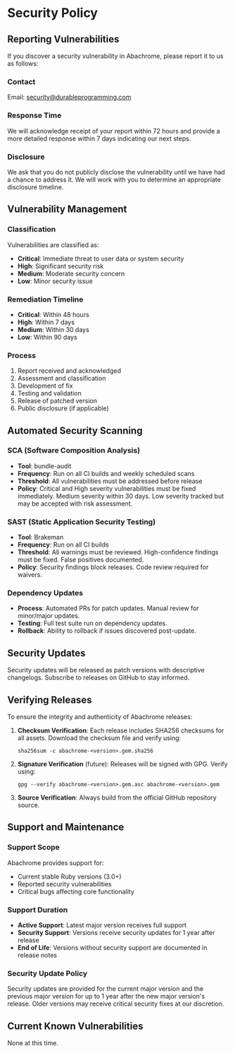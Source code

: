 # Security Policy

## Reporting Vulnerabilities

If you discover a security vulnerability in Abachrome, please report it to us as follows:

### Contact
Email: security@durableprogramming.com

### Response Time
We will acknowledge receipt of your report within 72 hours and provide a more detailed response within 7 days indicating our next steps.

### Disclosure
We ask that you do not publicly disclose the vulnerability until we have had a chance to address it. We will work with you to determine an appropriate disclosure timeline.

## Vulnerability Management

### Classification
Vulnerabilities are classified as:
- **Critical**: Immediate threat to user data or system security
- **High**: Significant security risk
- **Medium**: Moderate security concern
- **Low**: Minor security issue

### Remediation Timeline
- **Critical**: Within 48 hours
- **High**: Within 7 days
- **Medium**: Within 30 days
- **Low**: Within 90 days

### Process
1. Report received and acknowledged
2. Assessment and classification
3. Development of fix
4. Testing and validation
5. Release of patched version
6. Public disclosure (if applicable)

## Automated Security Scanning

### SCA (Software Composition Analysis)
- **Tool**: bundle-audit
- **Frequency**: Run on all CI builds and weekly scheduled scans
- **Threshold**: All vulnerabilities must be addressed before release
- **Policy**: Critical and High severity vulnerabilities must be fixed immediately. Medium severity within 30 days. Low severity tracked but may be accepted with risk assessment.

### SAST (Static Application Security Testing)
- **Tool**: Brakeman
- **Frequency**: Run on all CI builds
- **Threshold**: All warnings must be reviewed. High-confidence findings must be fixed. False positives documented.
- **Policy**: Security findings block releases. Code review required for waivers.

### Dependency Updates
- **Process**: Automated PRs for patch updates. Manual review for minor/major updates.
- **Testing**: Full test suite run on dependency updates.
- **Rollback**: Ability to rollback if issues discovered post-update.

## Security Updates
Security updates will be released as patch versions with descriptive changelogs. Subscribe to releases on GitHub to stay informed.

## Verifying Releases

To ensure the integrity and authenticity of Abachrome releases:

1. **Checksum Verification**: Each release includes SHA256 checksums for all assets. Download the checksum file and verify using:
   ```
   sha256sum -c abachrome-<version>.gem.sha256
   ```

2. **Signature Verification** (future): Releases will be signed with GPG. Verify using:
   ```
   gpg --verify abachrome-<version>.gem.asc abachrome-<version>.gem
   ```

3. **Source Verification**: Always build from the official GitHub repository source.

## Support and Maintenance

### Support Scope
Abachrome provides support for:
- Current stable Ruby versions (3.0+)
- Reported security vulnerabilities
- Critical bugs affecting core functionality

### Support Duration
- **Active Support**: Latest major version receives full support
- **Security Support**: Versions receive security updates for 1 year after release
- **End of Life**: Versions without security support are documented in release notes

### Security Update Policy
Security updates are provided for the current major version and the previous major version for up to 1 year after the new major version's release. Older versions may receive critical security fixes at our discretion.

## Current Known Vulnerabilities
None at this time.
